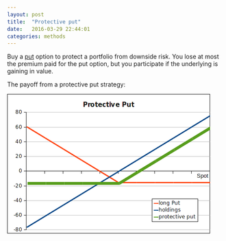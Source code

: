 ```yaml
---
layout: post
title:  "Protective put"
date:   2016-03-29 22:44:01
categories: methods
---
```


Buy a [put](../instruments/put.html) option to protect
a portfolio from downside risk. You lose at most the premium paid for the put
option, but you participate if the underlying is gaining in value.

The payoff from a protective put strategy:

![Protective put](../images/protective_put.png)
